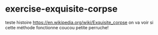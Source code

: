 # exercise-exquisite-corpse
teste histoire
https://en.wikipedia.org/wiki/Exquisite_corpse
on va voir si cette méthode fonctionne coucou petite perruche! 
